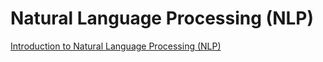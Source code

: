 # Natural Language Processing (NLP)

[Introduction to Natural Language Processing (NLP)](Introduction_to_Natural_Language_Processing_NLP.md)
